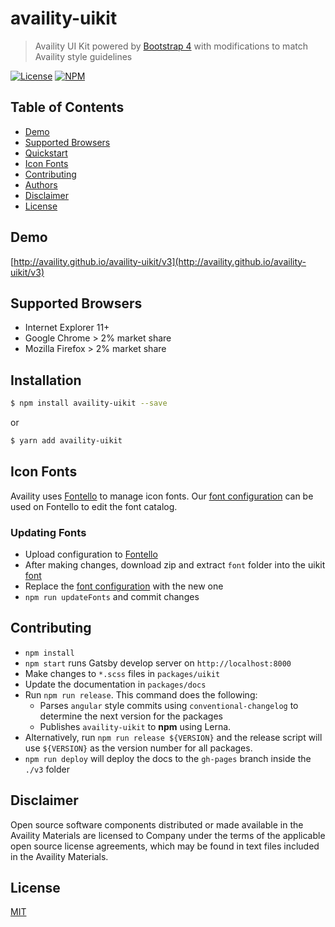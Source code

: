 # availity-uikit

> Availity UI Kit powered by [Bootstrap 4](http://v4-alpha.getbootstrap.com/) with modifications to match Availity style guidelines

[![License](https://img.shields.io/badge/license-MIT-blue.svg?style=for-the-badge&logo=MIT)](http://opensource.org/licenses/MIT)
[![NPM](http://img.shields.io/npm/v/availity-uikit.svg?style=for-the-badge&&logo=npm)](https://npmjs.org/package/availity-uikit)

## Table of Contents

-   [Demo](#demo)
-   [Supported Browsers](#supported-browsers)
-   [Quickstart](#quickstart)
-   [Icon Fonts](#icon-fonts)
-   [Contributing](#contributing)
-   [Authors](#authors)
-   [Disclaimer](#disclaimer)
-   [License](#license)

## Demo

[http://availity.github.io/availity-uikit/v3](http://availity.github.io/availity-uikit/v3)

## Supported Browsers

-   Internet Explorer 11+
-   Google Chrome > 2% market share
-   Mozilla Firefox > 2% market share

## Installation

>

```bash
$ npm install availity-uikit --save
```

or

```bash
$ yarn add availity-uikit
```

## Icon Fonts

Availity uses [Fontello](http://fontello.com/) to manage icon fonts. Our [font configuration](./packages/uikit/fonts/config.json) can be used on Fontello to edit the font catalog.

### Updating Fonts

-   Upload configuration to [Fontello](http://fontello.com/)
-   After making changes, download zip and extract `font` folder into the uikit [font](./packages/uikit/fonts/)
-   Replace the [font configuration](./packages/uikit/fonts/config.json) with the new one
-   `npm run updateFonts` and commit changes

## Contributing

-   `npm install`
-   `npm start` runs Gatsby develop server on `http://localhost:8000`
-   Make changes to `*.scss` files in `packages/uikit`
-   Update the documentation in `packages/docs`
-   Run `npm run release`. This command does the following:
    -   Parses `angular` style commits using `conventional-changelog` to determine the next version for the packages
    -   Publishes `availity-uikit` to **npm** using Lerna.
-   Alternatively, run `npm run release ${VERSION}` and the release script will use `${VERSION}` as the version number for all packages.
-   `npm run deploy` will deploy the docs to the `gh-pages` branch inside the `./v3` folder

## Disclaimer

Open source software components distributed or made available in the Availity Materials are licensed to Company under the terms of the applicable open source license agreements, which may be found in text files included in the Availity Materials.

## License

[MIT](./LICENSE)
